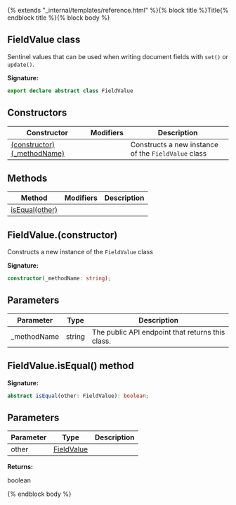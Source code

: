 {% extends "_internal/templates/reference.html" %}{% block title %}Title{% endblock title %}{% block body %}
## FieldValue class

Sentinel values that can be used when writing document fields with `set()` or `update()`<!-- -->.

<b>Signature:</b>

```typescript
export declare abstract class FieldValue 
```

## Constructors

|  Constructor | Modifiers | Description |
|  --- | --- | --- |
|  [(constructor)(\_methodName)](./firestore_lite.fieldvalue.md#fieldvalueconstructor) |  | Constructs a new instance of the <code>FieldValue</code> class |

## Methods

|  Method | Modifiers | Description |
|  --- | --- | --- |
|  [isEqual(other)](./firestore_lite.fieldvalue.md#fieldvalueisequal_method) |  |  |

## FieldValue.(constructor)

Constructs a new instance of the `FieldValue` class

<b>Signature:</b>

```typescript
constructor(_methodName: string);
```

## Parameters

|  Parameter | Type | Description |
|  --- | --- | --- |
|  \_methodName | string | The public API endpoint that returns this class. |

## FieldValue.isEqual() method

<b>Signature:</b>

```typescript
abstract isEqual(other: FieldValue): boolean;
```

## Parameters

|  Parameter | Type | Description |
|  --- | --- | --- |
|  other | [FieldValue](./firestore_lite.fieldvalue.md#fieldvalue_class) |  |

<b>Returns:</b>

boolean

{% endblock body %}
